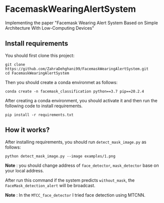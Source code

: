 # FacemaskWearingAlertSystem
Implementing the paper "Facemask Wearing Alert System Based on Simple Architecture With Low-Computing Devices"

## Install requirements
You should first clone this project:
 ```
 git clone https://github.com/ZahraDehghani99/FacemaskWearingAlertSystem.git
 cd FacemaskWearingAlertSystem
 ```
 Then you should create a conda environmet as follows:
```
conda create -n facemask_classification python==3.7 pip==20.2.4
```
After creating a conda environment, you should activate it and then run the following code to install requirements.

```
pip install -r requirements.txt
```
## How it works?
After installing requirements, you should run `detect_mask_image.py` as follows:
```
python detect_mask_image.py --image examples/1.png
```
**Note** : you should change address of `face_detector`, `mask_detector` base on your local address.

After run this command if the system predicts `without_mask`, the `FaceMask_detection_alert` will be broadcast.

**Note** : In the `MTCC_face_detector` I tried face detection using MTCNN.
